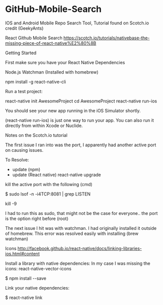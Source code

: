 # GitHub-Mobile-Search
IOS and Android Mobile Repo Search Tool, Tutorial found on Scotch.io credit (GeekyAnts) 

React Github Mobile Search 
https://scotch.io/tutorials/nativebase-the-missing-piece-of-react-native%E2%80%8B

Getting Started

First make sure you have your React Native Dependencies

Node.js
Watchman (Installed with homebrew)

npm install -g react-native-cli 

Run a test project:

react-native init AwesomeProject
cd AwesomeProject 
react-native run-ios

You should see your new app running in the iOS Simulator shortly.

(react-native run-ios) is just one way to run your app. 
You can also run it directly from within Xcode or Nuclide.


Notes on the Scotch.io tutorial

The first issue I ran into was the port, I apparently had another active port on causing issues.  

To Resolve:
* update (npm)
* update (React native)  react-native upgrade

kill the active port with the following (cmd)

$ sudo lsof -n -i4TCP:8081 | grep LISTEN

kill -9 <PID>  

I had to run this as sudo, that might not be the case for everyone.. the port is the option right before (root)

The next issue I hit was with watchman. I had originally installed it outside of homebrew. 
This error was resolved easily with installing (brew watchman)

Icons
http://facebook.github.io/react-native/docs/linking-libraries-ios.html#content

Install a library with native dependencies:
In my case I was missing the icons: react-native-vector-icons

$ npm install <library-with-native-dependencies> --save

Link your native dependencies:

$ react-native link
